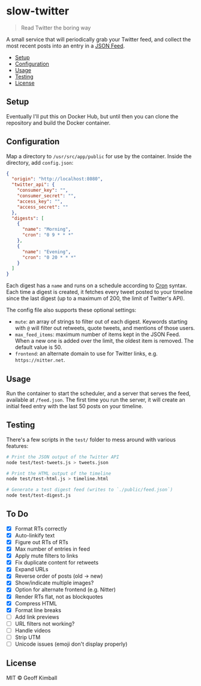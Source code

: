 # slow-twitter

> Read Twitter the boring way

A small service that will periodically grab your Twitter feed, and collect the most recent posts
into an entry in a [JSON Feed](https://www.jsonfeed.org/).

- [Setup](#setup)
- [Configuration](#configuration)
- [Usage](#usage)
- [Testing](#testing)
- [License](#license)

## Setup

Eventually I'll put this on Docker Hub, but until then you can clone the repository and build the
Docker container.

## Configuration

Map a directory to `/usr/src/app/public` for use by the container. Inside the directory,
add `config.json`:

```json
{
  "origin": "http://localhost:8080",
  "twitter_api": {
    "consumer_key": "",
    "consumer_secret": "",
    "access_key": "",
    "access_secret": ""
  },
  "digests": [
    {
      "name": "Morning",
      "cron": "0 9 * * *"
    },
    {
      "name": "Evening",
      "cron": "0 20 * * *"
    }
  ]
}
```

Each digest has a `name` and runs on a schedule according to
[Cron](https://en.wikipedia.org/wiki/Cron) syntax. Each time a digest is created, it fetches every
tweet posted to your timeline since the last digest (up to a maximum of 200, the limit of
Twitter's API).

The config file also supports these optional settings:

- `mute`: an array of strings to filter out of each digest. Keywords starting with `@` will filter
  out retweets, quote tweets, and mentions of those users.
- `max_feed_items`: maximum number of items kept in the JSON Feed. When a new one is added over the
  limit, the oldest item is removed. The default value is 50.
- `frontend`: an alternate domain to use for Twitter links, e.g. `https://nitter.net`.

## Usage

Run the container to start the scheduler, and a server that serves the feed, available
at `/feed.json`. The first time you run the server, it will create an initial feed entry with the
last 50 posts on your timeline.

## Testing

There's a few scripts in the `test/` folder to mess around with various features:

```bash
# Print the JSON output of the Twitter API
node test/test-tweets.js > tweets.json

# Print the HTML output of the timeline
node test/test-html.js > timeline.html

# Generate a test digest feed (writes to `./public/feed.json`)
node test/test-digest.js
```

## To Do

- [x] Format RTs correctly
- [x] Auto-linkify text
- [x] Figure out RTs of RTs
- [x] Max number of entries in feed
- [x] Apply mute filters to links
- [x] Fix duplicate content for retweets
- [x] Expand URLs
- [x] Reverse order of posts (old → new)
- [x] Show/indicate multiple images?
- [x] Option for alternate frontend (e.g. Nitter)
- [x] Render RTs flat, not as blockquotes
- [x] Compress HTML
- [x] Format line breaks
- [ ] Add link previews
- [ ] URL filters not working?
- [ ] Handle videos
- [ ] Strip UTM
- [ ] Unicode issues (emoji don't display properly)

## License

MIT &copy; Geoff Kimball
